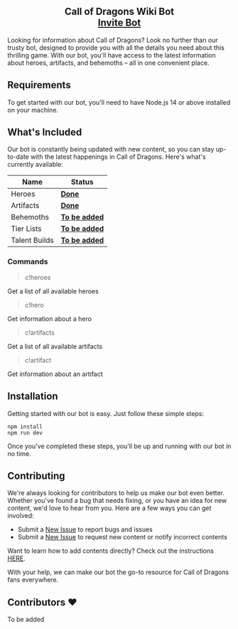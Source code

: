 <h2 align="center">
  Call of Dragons Wiki Bot<br/>
  <a href="https://discord.com/api/oauth2/authorize?client_id=1100937871969501364&permissions=274878024704&scope=bot" target="_blank">Invite Bot</a>
</h2>

Looking for information about Call of Dragons? Look no further than our trusty bot, designed to provide you with all the details you need about this thrilling game. With our bot, you'll have access to the latest information about heroes, artifacts, and behemoths – all in one convenient place.

## Requirements

To get started with our bot, you'll need to have Node.js 14 or above installed on your machine.

## What's Included

Our bot is constantly being updated with new content, so you can stay up-to-date with the latest happenings in Call of Dragons. Here's what's currently available:

| Name              | Status                 |
| ----------------- | ---------------------- |
| Heroes            | **<u>Done</u>**        |
| Artifacts         | **<u>Done</u>**        |
| Behemoths         | **<u>To be added</u>** |
| Tier Lists        | **<u>To be added</u>** |
| Talent Builds     | **<u>To be added</u>** |

### Commands
>c!heroes

Get a list of all available heroes

>c!hero <name>

Get information about a hero

>c!artifacts

Get a list of all available artifacts

>c!artifact <name>

Get information about an artifact

## Installation

Getting started with our bot is easy. Just follow these simple steps:

```
npm install
npm run dev
```

Once you've completed these steps, you'll be up and running with our bot in no time.

## Contributing

We're always looking for contributors to help us make our bot even better. Whether you've found a bug that needs fixing, or you have an idea for new content, we'd love to hear from you. Here are a few ways you can get involved:

- Submit a [New Issue](https://github.com/GamerRaven/CoD-Wiki-Bot/issues/new) to report bugs and issues
- Submit a [New Issue](https://github.com/GamerRaven/CoD-Wiki-Bot/issues/new) to request new content or notify incorrect contents

Want to learn how to add contents directly? Check out the instructions [HERE](https://github.com/GamerRaven/CoD-Wiki-Bot/wiki).

With your help, we can make our bot the go-to resource for Call of Dragons fans everywhere.

## Contributors ❤️
To be added
